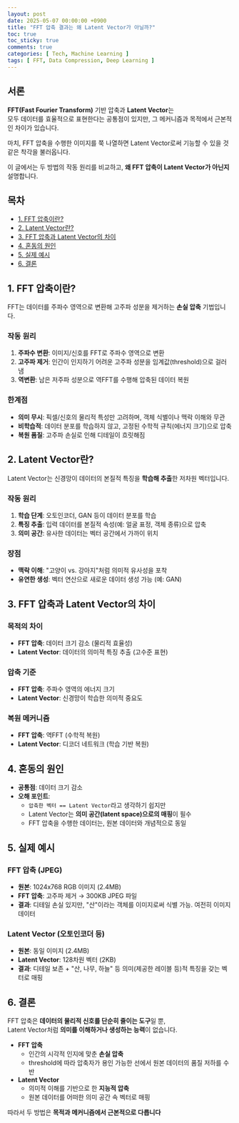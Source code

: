 ```yaml
---
layout: post
date: 2025-05-07 00:00:00 +0900
title: "FFT 압축 결과는 왜 Latent Vector가 아닐까?"
toc: true
toc_sticky: true
comments: true
categories: [ Tech, Machine Learning ]
tags: [ FFT, Data Compression, Deep Learning ]
---
```


## 서론

**FFT(Fast Fourier Transform)** 기반 압축과 **Latent Vector**는 <br>
모두 데이터를 효율적으로 표현한다는 공통점이 있지만, 그 메커니즘과 목적에서 근본적인 차이가 있습니다. 

마치, FFT 압축을 수행한 이미지를 쭉 나열하면 Latent Vector로써 기능할 수 있을 것 같은 착각을 불러옵니다.

이 글에서는 두 방법의 작동 원리를 비교하고, **왜 FFT 압축이 Latent Vector가 아닌지** 설명합니다.

## 목차
- [1. FFT 압축이란?](#1-fft-압축이란)
- [2. Latent Vector란?](#2-latent-vector란)
- [3. FFT 압축과 Latent Vector의 차이](#3-fft-압축과-latent-vector의-차이)
- [4. 혼동의 원인](#4-혼동의-원인)
- [5. 실제 예시](#5-실제-예시)
- [6. 결론](#6-결론)

## 1. FFT 압축이란?

FFT는 데이터를 주파수 영역으로 변환해 고주파 성분을 제거하는 **손실 압축** 기법입니다.

### 작동 원리

1. **주파수 변환**: 이미지/신호를 FFT로 주파수 영역으로 변환
2. **고주파 제거**: 인간이 인지하기 어려운 고주파 성분을 임계값(threshold)으로 걸러냄
3. **역변환**: 남은 저주파 성분으로 역FFT를 수행해 압축된 데이터 복원

### 한계점

- **의미 무시**: 픽셀/신호의 물리적 특성만 고려하며, 객체 식별이나 맥락 이해와 무관
- **비학습적**: 데이터 분포를 학습하지 않고, 고정된 수학적 규칙(에너지 크기)으로 압축
- **복원 품질**: 고주파 손실로 인해 디테일이 흐릿해짐

## 2. Latent Vector란?

Latent Vector는 신경망이 데이터의 본질적 특징을 **학습해 추출**한 저차원 벡터입니다.

### 작동 원리

1. **학습 단계**: 오토인코더, GAN 등이 데이터 분포를 학습
2. **특징 추출**: 입력 데이터를 본질적 속성(예: 얼굴 표정, 객체 종류)으로 압축
3. **의미 공간**: 유사한 데이터는 벡터 공간에서 가까이 위치

### 장점

- **맥락 이해**: "고양이 vs. 강아지"처럼 의미적 유사성을 포착
- **유연한 생성**: 벡터 연산으로 새로운 데이터 생성 가능 (예: GAN)

## 3. FFT 압축과 Latent Vector의 차이

### 목적의 차이

- **FFT 압축**: 데이터 크기 감소 (물리적 효율성)
- **Latent Vector**: 데이터의 의미적 특징 추출 (고수준 표현)

### 압축 기준

- **FFT 압축**: 주파수 영역의 에너지 크기
- **Latent Vector**: 신경망이 학습한 의미적 중요도

### 복원 메커니즘

- **FFT 압축**: 역FFT (수학적 복원)
- **Latent Vector**: 디코더 네트워크 (학습 기반 복원)

## 4. 혼동의 원인

- **공통점**: 데이터 크기 감소
- **오해 포인트**:
    - `압축한 벡터 == Latent Vector`라고 생각하기 쉽지만
    - Latent Vector는 **의미 공간(latent space)으로의 매핑**이 필수
    - FFT 압축을 수행한 데이터는, 원본 데이터와 개념적으로 동일

## 5. 실제 예시

### FFT 압축 (JPEG)

- **원본**: 1024x768 RGB 이미지 (2.4MB)
- **FFT 압축**: 고주파 제거 → 300KB JPEG 파일
- **결과**: 디테일 손실 있지만, "산"이라는 객체를 이미지로써 식별 가능. 여전히 이미지 데이터

### Latent Vector (오토인코더 등)

- **원본**: 동일 이미지 (2.4MB)
- **Latent Vector**: 128차원 벡터 (2KB)
- **결과**: 디테일 보존 + "산, 나무, 하늘" 등 의미(제공한 레이블 등)적 특징을 갖는 벡터로 매핑

## 6. 결론

FFT 압축은 **데이터의 물리적 신호를 단순히 줄이는 도구**일 뿐, <br>
Latent Vector처럼 **의미를 이해하거나 생성하는 능력**이 없습니다.

- **FFT 압축** 
  - 인간의 시각적 인지에 맞춘 **손실 압축**
  - threshold에 따라 압축자가 용인 가능한 선에서 원본 데이터의 품질 저하를 수반
- **Latent Vector**
  - 의미적 이해를 기반으로 한 **지능적 압축**
  - 원본 데이터를 어떠한 의미 공간 속 벡터로 매핑

따라서 두 방법은 **목적과 메커니즘에서 근본적으로 다릅니다**